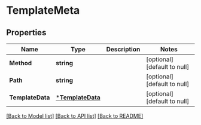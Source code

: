 # TemplateMeta

## Properties
Name | Type | Description | Notes
------------ | ------------- | ------------- | -------------
**Method** | **string** |  | [optional] [default to null]
**Path** | **string** |  | [optional] [default to null]
**TemplateData** | [***TemplateData**](TemplateData.md) |  | [optional] [default to null]

[[Back to Model list]](../README.md#documentation-for-models) [[Back to API list]](../README.md#documentation-for-api-endpoints) [[Back to README]](../README.md)

